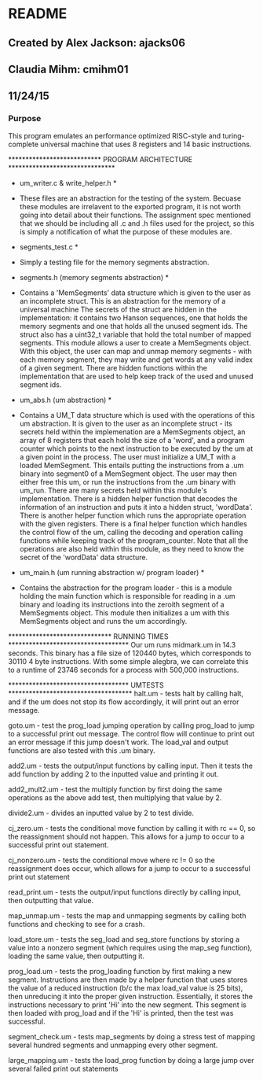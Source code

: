 # README
## Created by Alex Jackson: ajacks06
##           Claudia Mihm: cmihm01
##           11/24/15

### Purpose
This program emulates an performance optimized RISC-style and turing-complete universal machine that uses 8 registers and 14 basic instructions. 


*************************** PROGRAM ARCHITECTURE *******************************


* um_writer.c & write_helper.h *
- These files are an abstraction for the testing of the system. Becuase these
modules are irrelavent to the exported program, it is not worth going into 
detail about their functions. The assignment spec mentioned that we should be 
including all .c and .h files used for the project, so this is simply a 
notification of what the purpose of these modules are.

* segments_test.c *
- Simply a testing file for the memory segments abstraction. 

* segments.h (memory segments abstraction) *
- Contains a 'MemSegments' data structure which is given to the user as an 
incomplete struct. This is an abstraction for the memory of a universal machine
The secrets of the struct are hidden in the implementation:
it contains two Hanson sequences, one that holds the memory segments and one 
that holds all the unused segment ids. The struct also has a uint32_t variable
that hold the total number of mapped segments. This module allows a user to 
create a MemSegments object. With this object, the user can map and unmap memory
segments - with each memory segment, they may write and get words at any valid
index of a given segment. There are hidden functions within the implementation
that are used to help keep track of the used and unused segment ids.

* um_abs.h (um abstraction) *
- Contains a UM_T data structure which is used with the operations of this um
abstraction. It is given to the user as an incomplete struct - its secrets held 
within the implemenation are a MemSegments object, an array of 8 registers that 
each hold the size of a 'word', and a program counter which points to the next
instruction to be executed by the um at a given point in the process. The user 
must initialize a UM_T with a loaded MemSegment. This entails putting the 
instructions from a .um binary into segment0 of a MemSegment object. The user 
may then either free this um, or run the instructions from the .um binary with 
um_run. There are many secrets held within this module's implementation. There 
is a hidden helper function that decodes the information of an instruction and 
puts it into a hidden struct, 'wordData'. There is another helper function which
runs the appropriate operation with the given registers. There is a final helper
function which handles the control flow of the um, calling the decoding and 
operation calling functions while keeping track of the program_counter. Note 
that all the operations are also held within this module, as they need to know 
the secret of the 'wordData' data structure. 

* um_main.h (um running abstraction w/ program loader) *
- Contains the abstraction for the program loader - this is a module holding 
the main function which is responsible for reading in a .um binary and loading
its instructions into the zeroith segment of a MemSegments object. This module
then initializes a um with this MemSegments object and runs the um accordingly. 

****************************** RUNNING TIMES ***********************************
Our um runs midmark.um in 14.3 seconds. This binary has a file size of 
120440 bytes, which corresponds to 30110 4 byte instructions. With some simple 
alegbra, we can correlate this to a runtime of 23746 seconds for a process with
500,000 instructions. 

*********************************** UMTESTS ************************************
halt.um - tests halt by calling halt, and if the um does not stop its flow 
accordingly, it will print out an error message.

goto.um - test the prog_load jumping operation by calling prog_load to jump to 
a successful print out message. The control flow will continue to print out an
error message if this jump doesn't work. The load_val and output functions are 
also tested with this .um binary. 

add2.um - tests the output/input functions by calling input. Then it tests the 
add function by adding 2 to the inputted value and printing it out.

add2_mult2.um - test the multiply function by first doing the same operations as
the above add test, then multiplying that value by 2. 

divide2.um - divides an inputted value by 2 to test divide.

cj_zero.um - tests the conditional move function by calling it with rc == 0, so 
the reassignment should not happen. This allows for a jump to occur to a
successful print out statement.

cj_nonzero.um - tests the conditional move where rc != 0 so the reassignment 
does occur, which allows for a jump to occur to a successful print out statement

read_print.um - tests the output/input functions directly by calling input, then
outputting that value.

map_unmap.um - tests the map and unmapping segments by calling both functions 
and checking to see for a crash.

load_store.um - tests the seg_load and seg_store functions by storing a value 
into a nonzero segment (which requires using the map_seg function), loading the 
same value, then outputting it.

prog_load.um - tests the prog_loading function by first making a new segment. 
Instructions are then made by a helper function that uses stores the value of a 
reduced instruction (b/c the max load_val value is 25 bits), then unreducing it 
into the proper given instruction. Essentially, it stores the instructions 
necessary to print 'Hi' into the new segment. This segment is then loaded with 
prog_load and if the 'Hi' is printed, then the test was successful.

segment_check.um - tests map_segments by doing a stress test of mapping several 
hundred segments and unmapping every other segment. 

large_mapping.um - tests the load_prog function by doing a 
large jump over several failed print out statements




